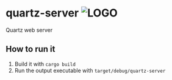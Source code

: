 # quartz-server ![LOGO](https://github.com/mrquantumoff/libquartz/raw/master/quartz.png)
Quartz web server
## How to run it
1. Build it with ```cargo build ```
2. Run the output executable with ```target/debug/quartz-server```
